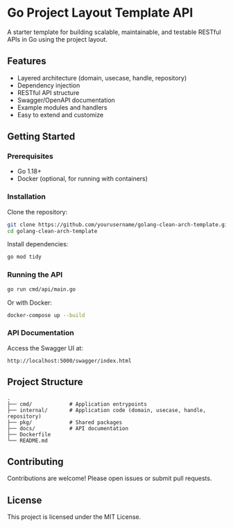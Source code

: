 # Go Project Layout Template API

A starter template for building scalable, maintainable, and testable RESTful APIs in Go using the project layout.

## Features

- Layered architecture (domain, usecase, handle, repository)
- Dependency injection
- RESTful API structure
- Swagger/OpenAPI documentation
- Example modules and handlers
- Easy to extend and customize

## Getting Started

### Prerequisites

- Go 1.18+
- Docker (optional, for running with containers)

### Installation

Clone the repository:

```bash
git clone https://github.com/yourusername/golang-clean-arch-template.git
cd golang-clean-arch-template
```

Install dependencies:

```bash
go mod tidy
```

### Running the API

```bash
go run cmd/api/main.go
```

Or with Docker:

```bash
docker-compose up --build
```

### API Documentation

Access the Swagger UI at:

```
http://localhost:5000/swagger/index.html
```

## Project Structure

```
.
├── cmd/            # Application entrypoints
├── internal/       # Application code (domain, usecase, handle, repository)
├── pkg/            # Shared packages
├── docs/           # API documentation
├── Dockerfile
└── README.md
```

## Contributing

Contributions are welcome! Please open issues or submit pull requests.

## License

This project is licensed under the MIT License.
